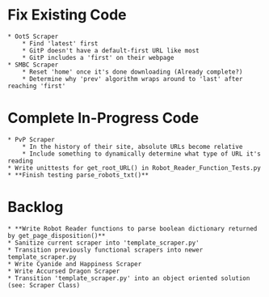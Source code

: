# Fix Existing Code #
    * OotS Scraper
        * Find 'latest' first 
        * GitP doesn't have a default-first URL like most
        * GitP includes a 'first' on their webpage
    * SMBC Scraper
        * Reset 'home' once it's done downloading (Already complete?)
        * Determine why 'prev' algorithm wraps around to 'last' after reaching 'first'

# Complete In-Progress Code #
    * PvP Scraper
        * In the history of their site, absolute URLs become relative
        * Include something to dynamically determine what type of URL it's reading
    * Write unittests for get_root_URL() in Robot_Reader_Function_Tests.py
    * **Finish testing parse_robots_txt()**

# Backlog #
    * **Write Robot Reader functions to parse boolean dictionary returned by get_page_disposition()**
    * Sanitize current scraper into 'template_scraper.py'
    * Transition previously functional scrapers into newer template_scraper.py
    * Write Cyanide and Happiness Scraper
    * Write Accursed Dragon Scraper
    * Transition 'template_scraper.py' into an object oriented solution (see: Scraper Class)
